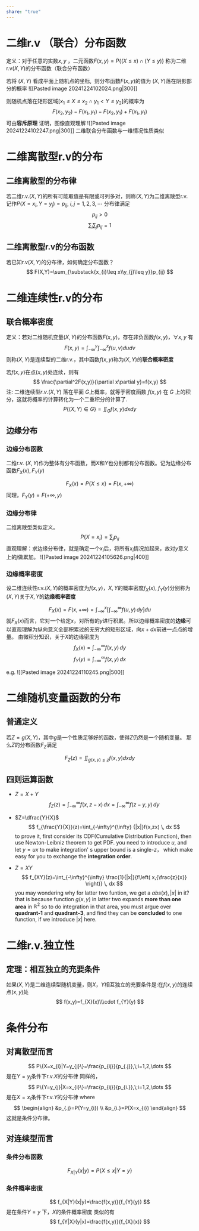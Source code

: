 ```yaml
---
share: "true"
---
```


# 二维r.v （联合）分布函数
定义：对于任意的实数$x,y$ ，二元函数$F(x,y)=P\left\{(X\leq x)\cap(Y\leq y)\right\}$
称为二维r.v$(X,Y)$的分布函数（联合分布函数）

若将 $(X, Y)$ 看成平面上随机点的坐标,  则分布函数$F(x, y)$的值为 $(X, Y )$落在阴影部分的概率 
![[Pasted image 20241224102024.png|300]]

则随机点落在矩形区域$[x_{1}\leq X\leq x_{2}\cap y_{1}<Y\leq y_{2}]$的概率为
$$
F(x_{2},y_{2})-F(x_{1},y_{1})-F(x_{2},y_{1})+F(x_{1},y_{1})
$$
可由**容斥原理** 证明，图像直观理解
![[Pasted image 20241224102247.png|300]]
二维联合分布函数与一维情况性质类似

# 二维离散型r.v的分布
## 二维离散型的分布律
若二维r.v.$(X,Y)$的所有可能取值是有限或可列多对，则称$(X,Y)$为二维离散型r.v.
记作$P(X=x_{i},Y=y_{j})=p_{ij}$,  $i,j=1,2,3,\cdots$
分布律满足
$$
p_{ij}>0
$$
$$
\sum _{i}\sum _{j}p_{ij}=1
$$
## 二维离散型r.v的分布函数
若已知r.v$(X,Y)$的分布律，如何确定分布函数？
$$
F(X,Y)=\sum_{\substack{x_{i}\leq x\\y_{j}\leq y}}p_{ij}
$$
# 二维连续性r.v的分布
## 联合概率密度
定义：若对二维随机变量$(X,Y)$的分布函数$F(x,y)$，存在非负函数$f(x,y)$，$\forall x,y$ 有
$$
F(x,y)=\int_{-\infty}^y\int_{-\infty}^xf(u,v)dudv
$$
则称$(X,Y)$是连续型的二维$\mathrm{r.v.}$，其中函数$f(x,y)$称为$(X,Y)$的**联合概率密度**

若$f(x,y)$在点$(x,y)$处连续，则有
$$
\frac{\partial^2F(x,y)}{\partial x\partial y}=f(x,y)
$$
注: 二维连续型$r.v. (X, Y)$ 落在平面 $G$上概率，就等于密度函数 $f(x, y)$ 在 $G$ 上的积分，这就将概率的计算转化为一个二重积分的计算了.
$$
P\{(X,Y)\in G\}=\iint _{G}f(x,y)dxdy
$$
## 边缘分布
### 边缘分布函数

二维r.v. $(X,Y)$作为整体有分布函数，而$X$和$Y$也分别都有分布函数。记为边缘分布函数$F_{X}(x),F_{Y}(y)$

$$
F_{X}(x)=P\{X\leq x\}=F(x,+\infty)
$$
同理，$F_{Y}(y)=F(+\infty,y)$
### 边缘分布律
二维离散型类似定义。
$$
P\{X=x_{i}\}=\sum_{j}p_{ij}
$$
直观理解：求边缘分布律，就是确定一个$x_i$后，将所有$x_{i}$情况加起来，故对$y$意义上的$j$做累加。
![[Pasted image 20241224105626.png|400]]

### 边缘概率密度

设二维连续性r.v.$(X,Y)$的概率密度为$f(x,y)$，$X,Y$的概率密度$f_{X}(x),\;f_{Y}(y)$分别称为$(X,Y)$关于$X,Y$的**边缘概率密度**

$$
F_{X}(x)=F(x,+\infty)=\int_{-\infty}^x\left[\int_{-\infty}^{\infty} f(u,y) \, dy \right]du
$$
就$F_{X}(x)$而言，它对一个给定$x$，对所有的$y$进行积累。所以边缘概率密度的**边缘**可以直观理解为纵向意义全部积累过的无穷大的矩形区域，向$x+dx$前进一点点的增量。
由微积分知识，关于$X$的边缘密度为
$$
f_{X}(x)=\int_{-\infty}^{\infty} f(x,y) \, dy
$$
$$
f_{Y}(y)=\int_{-\infty}^{\infty} f(x,y) \, dx 
$$

e.g.
![[Pasted image 20241224110245.png|500]]
# 二维随机变量函数的分布
## 普通定义
若$Z=g(X,Y)$，其中$g$是一个性质足够好的函数，使得$Z$仍然是一个随机变量。
那么$Z$的分布函数$F_{Z}$满足

$$
F_{Z}(z)=\iint_{g(x,y)\leq z}{f(x,y)dxdy}
$$
## 四则运算函数
- $Z=X+Y$
$$
	f_{Z}(z)=\int_{-\infty}^{\infty} f(x,z-x) \, dx=\int_{-\infty}^{\infty} f(z-y,y) \, dy  
$$
- $Z=\dfrac{Y}{X}$
$$
	f_{\frac{Y}{X}}(z)=\int_{-\infty}^{\infty} {|x|}f(x,zx) \, dx  
$$
	to prove it,  first consider its CDF(Cumulative Distribution Function), then use Newton-Leibniz theorem to get PDF.
	you need to introduce $u$, and let $y=ux$ to make integration' s upper bound is a single-$z$， which make easy for you to exchange the **integration order**.
	
- $Z=XY$
$$
f_{XY}(z)=\int_{-\infty}^{\infty} \frac{1}{|x|}{f\left( x,{\frac{z}{x}} \right)} \, dx 
$$
	you may wondering why for latter two funtion, we get a $abs(x),|x|$ in it?
	that is because function $g(x,y)$  in latter two expands **more than one area** in $\mathbb{R}^2$
	so to do integration in that area, you must argue over **quadrant-1** and **quadrant-3**, and find they can be **concluded** to one function, if we introduce $|x|$ here.


# 二维r.v.独立性
## 定理：相互独立的充要条件
如果$(X,Y)$是二维连续型随机变量，则$X，Y$相互独立的充要条件是:在$f(x,y)$的连续点$(x,y)$处
$$
f(x,y)=f_{X}(x)\\\cdot f_{Y}(y)
$$

# 条件分布
## 对离散型而言
$$
P\{X=x_{i}|Y=y_{j}\}=\frac{p_{ij}}{p_{.j}},\;i=1,2,\dots
$$
是在$Y=y_{j}$条件下r.v.$X$的分布律
同样的，
$$
P\{Y=y_{j}|X=x_{i}\}=\frac{p_{ij}}{p_{i.}},\;i=1,2,\dots
$$
是在$X=x_{i}$条件下r.v.$Y$的分布律
where
$$
\begin{align}
&p_{.j}=P(Y=y_{i}) \\
&p_{i.}=P(X=x_{i})
\end{align}
$$
这就是条件分布律。
## 对连续型而言

### 条件分布函数

$$
F_{X|Y}(x|y)=P\{X\leq x|Y=y\}
$$
### 条件概率密度
$$
f_{X|Y}(x|y)=\frac{f(x,y)}{f_{Y}(y)}
$$
是在条件$Y=y$ 下，$X$的条件概率密度
类似的有
$$
f_{Y|X}(y|x)=\frac{f(x,y)}{f_{X}(x)}
$$

